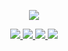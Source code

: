 <p align="center">
  <a href="https://github.com/anuraghazra/github-readme-stats">
    <img src="https://github-readme-stats.vercel.app/api?username=JoungSik">
  </a>
</p>

<p align="center">
  <a href="mailto:tjstlr2010@gmail.com">
    <img src="https://img.shields.io/badge/-G--Mail-%23D14836" />
  </a>
  <a href="https://www.facebook.com/profile.php?id=100002406291053">
    <img src="https://img.shields.io/badge/-Facebook-%231877F2" />
  </a>
  <a href="https://medium.com/@joungsik">
    <img src="https://img.shields.io/badge/-Medium-%2312100E" />
  </a>
  <a href="https://www.linkedin.com/in/joungsik" target="_blank">
    <img src="https://img.shields.io/badge/-LinkedIn-%230077B5" />
  </a> 
</p>
